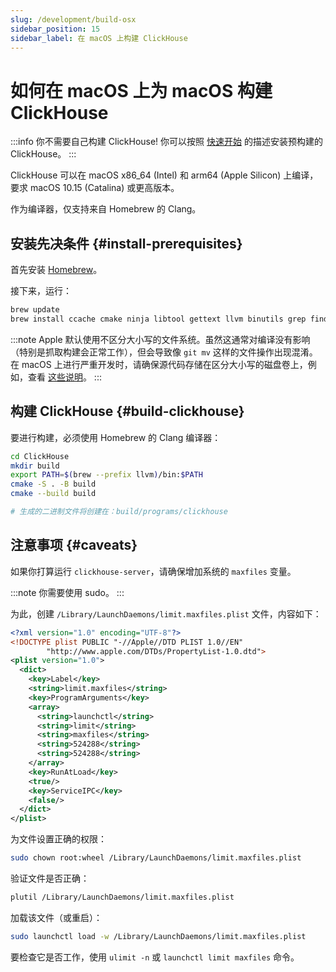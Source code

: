 ```yaml
---
slug: /development/build-osx
sidebar_position: 15
sidebar_label: 在 macOS 上构建 ClickHouse
---
```



# 如何在 macOS 上为 macOS 构建 ClickHouse

:::info 你不需要自己构建 ClickHouse!
你可以按照 [快速开始](https://clickhouse.com/#quick-start) 的描述安装预构建的 ClickHouse。
:::

ClickHouse 可以在 macOS x86_64 (Intel) 和 arm64 (Apple Silicon) 上编译，要求 macOS 10.15 (Catalina) 或更高版本。

作为编译器，仅支持来自 Homebrew 的 Clang。

## 安装先决条件 {#install-prerequisites}

首先安装 [Homebrew](https://brew.sh/)。

接下来，运行：

``` bash
brew update
brew install ccache cmake ninja libtool gettext llvm binutils grep findutils nasm
```

:::note
Apple 默认使用不区分大小写的文件系统。虽然这通常对编译没有影响（特别是抓取构建会正常工作），但会导致像 `git mv` 这样的文件操作出现混淆。
在 macOS 上进行严重开发时，请确保源代码存储在区分大小写的磁盘卷上，例如，查看 [这些说明](https://brianboyko.medium.com/a-case-sensitive-src-folder-for-mac-programmers-176cc82a3830)。
:::

## 构建 ClickHouse {#build-clickhouse}

要进行构建，必须使用 Homebrew 的 Clang 编译器：

``` bash
cd ClickHouse
mkdir build
export PATH=$(brew --prefix llvm)/bin:$PATH
cmake -S . -B build
cmake --build build

# 生成的二进制文件将创建在：build/programs/clickhouse
```

## 注意事项 {#caveats}

如果你打算运行 `clickhouse-server`，请确保增加系统的 `maxfiles` 变量。

:::note
你需要使用 sudo。
:::

为此，创建 `/Library/LaunchDaemons/limit.maxfiles.plist` 文件，内容如下：

``` xml
<?xml version="1.0" encoding="UTF-8"?>
<!DOCTYPE plist PUBLIC "-//Apple//DTD PLIST 1.0//EN"
        "http://www.apple.com/DTDs/PropertyList-1.0.dtd">
<plist version="1.0">
  <dict>
    <key>Label</key>
    <string>limit.maxfiles</string>
    <key>ProgramArguments</key>
    <array>
      <string>launchctl</string>
      <string>limit</string>
      <string>maxfiles</string>
      <string>524288</string>
      <string>524288</string>
    </array>
    <key>RunAtLoad</key>
    <true/>
    <key>ServiceIPC</key>
    <false/>
  </dict>
</plist>
```

为文件设置正确的权限：

``` bash
sudo chown root:wheel /Library/LaunchDaemons/limit.maxfiles.plist
```

验证文件是否正确：

``` bash
plutil /Library/LaunchDaemons/limit.maxfiles.plist
```

加载该文件（或重启）：

``` bash
sudo launchctl load -w /Library/LaunchDaemons/limit.maxfiles.plist
```

要检查它是否工作，使用 `ulimit -n` 或 `launchctl limit maxfiles` 命令。
